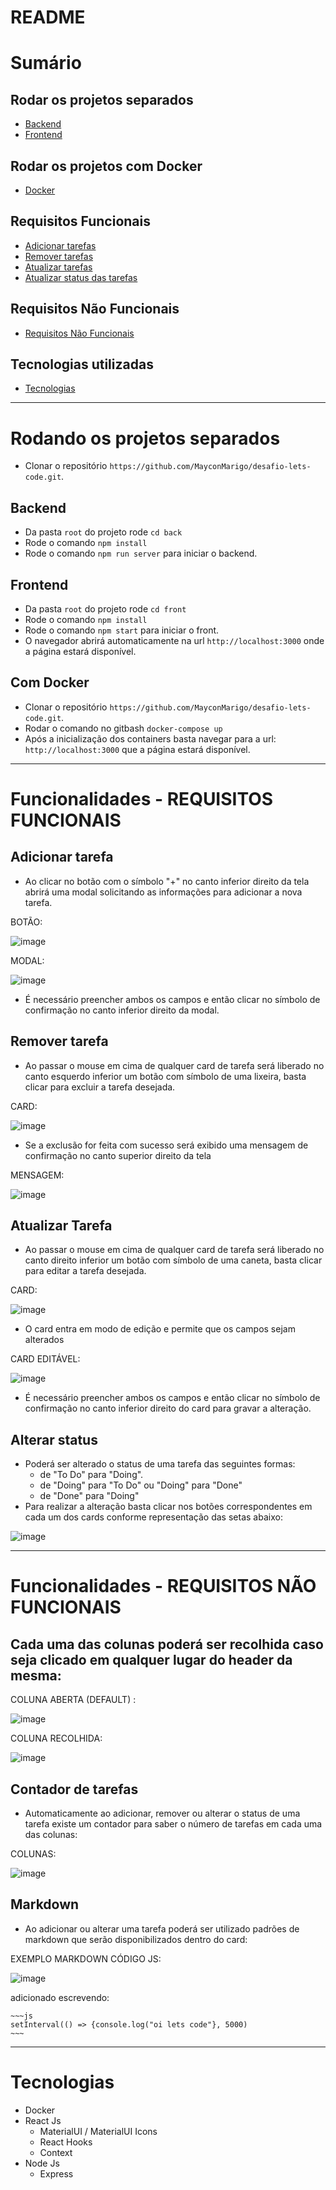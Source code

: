 # README
# Sumário

## Rodar os projetos separados

* <a href="#back">Backend</a><br/>
* <a href="#front">Frontend</a><br/>

## Rodar os projetos com Docker
* <a href="#docker"> Docker </a><br/>

## Requisitos Funcionais

* <a href="#add-task"> Adicionar tarefas </a><br/>
* <a href="#remove-task"> Remover tarefas </a><br/>
* <a href="#update-task"> Atualizar tarefas </a><br/>
* <a href="#update-task-status"> Atualizar status das tarefas </a><br/>

## Requisitos Não Funcionais

* <a href="#nfr">Requisitos Não Funcionais</a>

## Tecnologias utilizadas

* <a href="#tech">Tecnologias</a>

-----------------------------------------------------------------------------------

# Rodando os projetos separados
* Clonar o repositório ```https://github.com/MayconMarigo/desafio-lets-code.git```.

<div id="back"></div>

## Backend
* Da pasta ```root``` do projeto rode ```cd back```
* Rode o comando ```npm install```
* Rode o comando ```npm run server``` para iniciar o backend.

<div id="front"></div>

## Frontend
* Da pasta ```root``` do projeto rode ```cd front```
* Rode o comando ```npm install```
* Rode o comando ```npm start``` para iniciar o front.
* O navegador abrirá automaticamente na url ```http://localhost:3000``` onde a página estará disponível.

<div id="docker"></div>

## Com Docker

* Clonar o repositório ```https://github.com/MayconMarigo/desafio-lets-code.git```.
* Rodar o comando no gitbash ```docker-compose up```
* Após a inicialização dos containers basta navegar para a url: ```http://localhost:3000``` que a página estará disponível.

-----------------------------------------------------------------------------------

# Funcionalidades - REQUISITOS FUNCIONAIS

<div id="add-task"></div>

## Adicionar tarefa

* Ao clicar no botão com o símbolo "+" no canto inferior direito da tela abrirá uma modal solicitando as informações para adicionar a nova tarefa.

BOTÃO:

![image](https://user-images.githubusercontent.com/67290959/167441290-f3ce2171-4543-4b65-ab4d-049fe917d47f.png)

MODAL:

![image](https://user-images.githubusercontent.com/67290959/167440603-67a2cbae-ff4d-4beb-b048-be10e387367f.png)

* É necessário preencher ambos os campos e então clicar no símbolo de confirmação no canto inferior direito da modal.

<div id="remove-task"></div>

## Remover tarefa
* Ao passar o mouse em cima de qualquer card de tarefa será liberado no canto esquerdo inferior um botão com símbolo de uma lixeira, basta clicar para excluir a tarefa desejada.

CARD: 

![image](https://user-images.githubusercontent.com/67290959/167442875-a65938df-da45-4ce9-bf01-a18a46472c63.png)

* Se a exclusão for feita com sucesso será exibido uma mensagem de confirmação no canto superior direito da tela

MENSAGEM:

![image](https://user-images.githubusercontent.com/67290959/167441134-bf29eb8f-9a96-4685-80a0-033487691c3c.png)

<div id="update-task"></div>

## Atualizar Tarefa
* Ao passar o mouse em cima de qualquer card de tarefa será liberado no canto direito inferior um botão com símbolo de uma caneta, basta clicar para editar a tarefa desejada.

CARD:

![image](https://user-images.githubusercontent.com/67290959/167442569-81f27002-5d79-47a3-be6a-28b23c914316.png)

* O card entra em modo de edição e permite que os campos sejam alterados

CARD EDITÁVEL:

![image](https://user-images.githubusercontent.com/67290959/167443137-c7401b68-7461-4a08-9227-87d203353963.png)

* É necessário preencher ambos os campos e então clicar no símbolo de confirmação no canto inferior direito do card para gravar a alteração.

<div id="update-task-status"></div>

## Alterar status
* Poderá ser alterado o status de uma tarefa das seguintes formas:
    * de "To Do" para "Doing".
    * de "Doing" para "To Do" ou "Doing" para "Done"
    * de "Done" para "Doing"
* Para realizar a alteração basta clicar nos botões correspondentes em cada um dos cards conforme representação das setas abaixo:

![image](https://user-images.githubusercontent.com/67290959/167442205-b9877368-b8be-4414-a8f0-3d52daf02ad9.png)

<div id="nfr"></div>

-----------------------------------------------------------------------------------

# Funcionalidades - REQUISITOS NÃO FUNCIONAIS

## Cada uma das colunas poderá ser recolhida caso seja clicado em qualquer lugar do header da mesma:

COLUNA ABERTA (DEFAULT) : 

![image](https://user-images.githubusercontent.com/67290959/167444058-37468beb-e3a3-47f1-b3f8-44903b6e76c8.png)

COLUNA RECOLHIDA:

![image](https://user-images.githubusercontent.com/67290959/167444130-30d0c603-a560-4ba3-8528-6f06edfa70b5.png)

## Contador de tarefas

* Automaticamente ao adicionar, remover ou alterar o status de uma tarefa existe um contador para saber o número de tarefas em cada uma das colunas:

COLUNAS:

![image](https://user-images.githubusercontent.com/67290959/167444603-f89f1987-f317-4995-b8f4-0d18604b65a2.png)

## Markdown

* Ao adicionar ou alterar uma tarefa poderá ser utilizado padrões de markdown que serão disponibilizados dentro do card:

EXEMPLO MARKDOWN CÓDIGO JS:

![image](https://user-images.githubusercontent.com/67290959/167445449-ec68a6a3-2521-427e-ab13-a445d582af35.png)

adicionado escrevendo:

```
~~~js
setInterval(() => {console.log("oi lets code"}, 5000)
~~~
```

<div id="tech"></div>

-----------------------------------------------------------------------------------

# Tecnologias

* Docker
* React Js
    * MaterialUI / MaterialUI Icons
    * React Hooks
    * Context
* Node Js
    * Express

